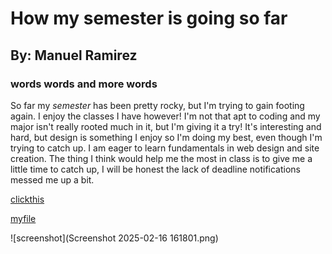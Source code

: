 # How my semester is going so far

## By: Manuel Ramirez

### words words and more words

So far my *semester* has been pretty rocky, but I'm trying to gain footing again. I enjoy the classes I have however! I'm not that apt to coding and my major isn't really rooted much in it, but I'm giving it a try! It's interesting and hard, but design is something I enjoy so I'm doing my best, even though I'm trying to catch up. I am eager to learn fundamentals in web design and site creation. The thing I think would help me the most in class is to give me a little time to catch up, I will be honest the lack of deadline notifications messed me up a bit.

[clickthis](https://youtube.com)

[myfile](./responses.txt)

![screenshot](Screenshot 2025-02-16 161801.png)